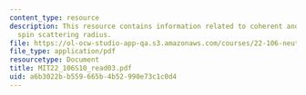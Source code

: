 ```yaml
---
content_type: resource
description: This resource contains information related to coherent and incohrent
  spin scattering radius.
file: https://ol-ocw-studio-app-qa.s3.amazonaws.com/courses/22-106-neutron-interactions-and-applications-spring-2010/a6b3022bb559665b4b52990e73c1c0d4_MIT22_106S10_read03.pdf
file_type: application/pdf
resourcetype: Document
title: MIT22_106S10_read03.pdf
uid: a6b3022b-b559-665b-4b52-990e73c1c0d4
---
```

